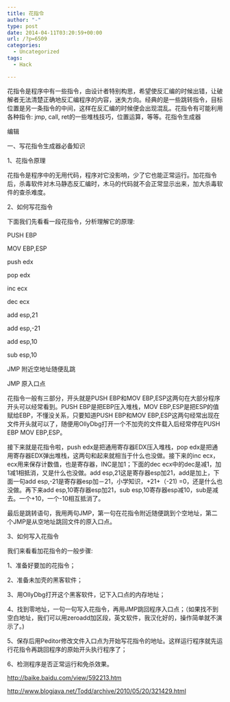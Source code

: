 ```yaml
---
title: 花指令
author: "-"
type: post
date: 2014-04-11T03:20:59+00:00
url: /?p=6509
categories:
  - Uncategorized
tags:
  - Hack

---
```


花指令是程序中有一些指令，由设计者特别构思，希望使反汇编的时候出错，让破解者无法清楚正确地反汇编程序的内容，迷失方向。经典的是一些跳转指令，目标位置是另一条指令的中间，这样在反汇编的时候便会出现混乱。花指令有可能利用各种指令: jmp, call, ret的一些堆栈技巧，位置运算，等等。花指令生成器

编辑

一、写花指令生成器必备知识

1、花指令原理

花指令是程序中的无用代码，程序对它没影响，少了它也能正常运行。加花指令后，杀毒软件对木马静态反汇编时，木马的代码就不会正常显示出来，加大杀毒软件的查杀难度。

2、如何写花指令

下面我们先看看一段花指令，分析理解它的原理: 

PUSH EBP

MOV EBP,ESP

push edx

pop edx

inc ecx

dec ecx

add esp,21

add esp,-21

add esp,10

sub esp,10

JMP 附近空地址随便乱跳

JMP 原入口点

花指令一般有三部分，开头就是PUSH EBP和MOV EBP,ESP这两句在大部分程序开头可以经常看到。PUSH EBP是把EBP压入堆栈，MOV EBP,ESP是把ESP的值赋给EBP，不懂没关系，只要知道PUSH EBP和MOV EBP,ESP这两句经常出现在文件开头就可以了，随便用OllyDbg打开一个不加壳的文件载入后经常停在PUSH EBP MOV EBP,ESP。

接下来就是花指令啦，push edx是把通用寄存器EDX压入堆栈，pop edx是把通用寄存器EDX弹出堆栈，这两句和起来就相当于什么也没做。接下来的inc ecx，ecx用来保存计数值，也是寄存器，INC是加1；下面的dec ecx中的dec是减1，加1减1相抵消，又是什么也没做。add esp,21这是寄存器esp加21，add是加上，下面一句add esp,-21是寄存器esp加－21，小学知识，+21+（-21) =0，还是什么也没做。再下来add esp,10寄存器esp加21，sub esp,10寄存器esp减10，sub是减去。一个+10，一个-10相互抵消了。

最后是跳转语句，我用两句JMP，第一句在花指令附近随便跳到个空地址，第二个JMP是从空地址跳回文件的原入口点。

3、如何写入花指令

我们来看看加花指令的一般步骤: 

1、准备好要加的花指令；

2、准备未加壳的黑客软件；

3、用OllyDbg打开这个黑客软件，记下入口点的内存地址；

4、找到零地址，一句一句写入花指令，再用JMP跳回程序入口点；（如果找不到空白地址，我们可以用zeroadd加区段，英文软件，我汉化好的，操作简单就不演示了。) 

5、保存后用Peditor修改文件入口点为开始写花指令的地址。这样运行程序就先运行花指令再跳回程序的原始开头执行程序了；

6、检测程序是否正常运行和免杀效果。

http://baike.baidu.com/view/592213.htm

http://www.blogjava.net/Todd/archive/2010/05/20/321429.html